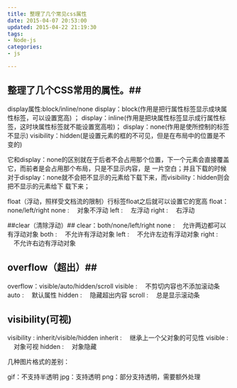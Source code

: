 ```yaml
---
title: 整理了几个常见css属性
date: 2015-04-07 20:53:00
updated: 2015-04-22 21:19:30
tags: 
- Node-js
categories: 
- js

---
```

## 整理了几个CSS常用的属性。##

display属性:block/inline/none
display：block(作用是把行属性标签显示成块属性标签，可以设置宽高) ；
display：inline(作用是把块属性标签显示成行属性标签，这时块属性标签就不能设置宽高啦)；
display：none(作用是使所控制的标签不显示)
visibility：hidden(是设置元素的框的不可见，但是在布局中的位置是不变的)
<!--more-->
它和display：none的区别就在于后者不会占用那个位置，下一个元素会直接覆盖它，而前者是会占用那个布局，只是不显示内容，是 一片空白；并且下载的时候对于display：none就不会把不显示的元素给下载下来，而visibility：hidden则会把不显示的元素给下 载下来；

float（浮动，照样受文档流的限制）行标签float之后就可以设置它的宽高
float：none/left/right
none : 　对象不浮动
left : 　左浮动
right : 　右浮动

##clear（清除浮动）##
clear：both/none/left/right
none : 　允许两边都可以有浮动对象
both : 　不允许有浮动对象
left : 　不允许左边有浮动对象
right : 　不允许右边有浮动对象

## overflow（超出）##
overflow：visible/auto/hidden/scroll
visible : 　不剪切内容也不添加滚动条
auto : 　默认属性
hidden : 　隐藏超出内容
scroll : 　总是显示滚动条

## visibility(可视) ##

visibility : inherit/visible/hidden
inherit : 　继承上一个父对象的可见性
visible : 　对象可视
hidden : 　对象隐藏

几种图片格式的差别：

gif：不支持半透明
jpg：支持透明
png：部分支持透明，需要额外处理
